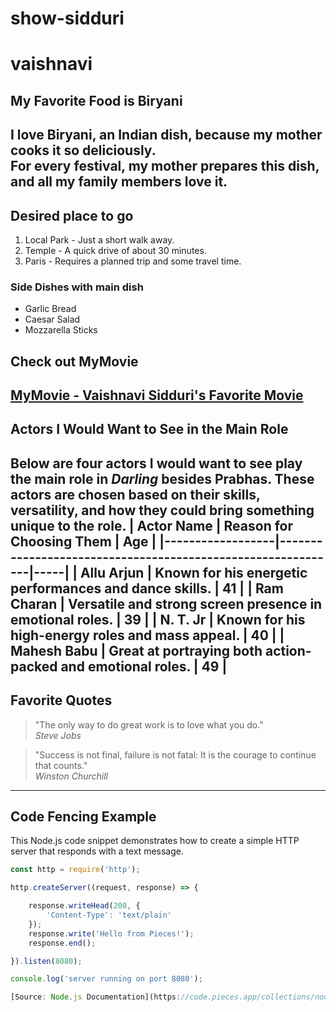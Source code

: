 # show-sidduri
# vaishnavi
## My Favorite Food is Biryani
I love **Biryani**, an Indian **dish**, because my mother cooks it so **deliciously**.<br>
For every festival, my mother prepares this dish, and all my family members love it.<br>
---
## Desired place to go 
1. Local Park - Just a short walk away.
2. Temple - A quick drive of about 30 minutes.
3. Paris - Requires a planned trip and some travel time.

### Side Dishes with main dish
- Garlic Bread
- Caesar Salad
- Mozzarella Sticks

## Check out MyMovie

[MyMovie - Vaishnavi Sidduri's Favorite Movie](MyMovie.md)
---
## Actors I Would Want to See in the Main Role
Below are four actors I would want to see play the main role in *Darling* besides Prabhas. These actors are chosen based on their skills, versatility, and how they could bring something unique to the role.
| Actor Name       | Reason for Choosing Them                                    | Age |
|------------------|-------------------------------------------------------------|-----|
| Allu Arjun       | Known for his energetic performances and dance skills.       | 41  |
| Ram Charan       | Versatile and strong screen presence in emotional roles.     | 39  |
| N. T. Jr | Known for his high-energy roles and mass appeal.            | 40  |
| Mahesh Babu      | Great at portraying both action-packed and emotional roles. | 49  |
---
## Favorite Quotes
> "The only way to do great work is to love what you do."  
*Steve Jobs*

> "Success is not final, failure is not fatal: It is the courage to continue that counts."  
*Winston Churchill*
---
## Code Fencing Example
This Node.js code snippet demonstrates how to create a simple HTTP server that responds with a text message.
```Node.js
const http = require('http');

http.createServer((request, response) => {

	response.writeHead(200, {
		'Content-Type': 'text/plain'
	});
	response.write('Hello from Pieces!');
	response.end();

}).listen(8080);

console.log('server running on port 8080');

[Source: Node.js Documentation](https://code.pieces.app/collections/node-js)




